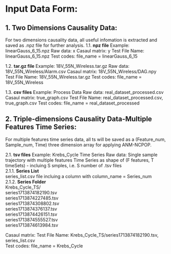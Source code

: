 # Input Data Form:
## 1. Two Dimensions Causality Data:

For two dimensions causality data, all useful infomation is extracted and saved as .npz file for further analysis.
1.1. **npz file**
Example: linearGauss_6_15.npz
Raw data: x
Casaul matrix: y
Test File Name: linearGauss_6_15.npz
Test codes: file_name = linearGauss_6_15

1.2. **tar.gz file**
Example: 18V_55N_Wireless.tar.gz
Raw data: 18V_55N_Wireless/Alarm.csv
Casaul matrix: 18V_55N_Wireless/DAG.npy
Test File Name: 18V_55N_Wireless.tar.gz
Test codes: file_name = 18V_55N_Wireless

1.3. **csv files**
Example: Process Data
Raw data: real_dataset_processed.csv
Casaul matrix: true_graph.csv
Test File Name: real_dataset_processed.csv, true_graph.csv
Test codes: file_name = real_dataset_processed

## 2. Triple-dimensions Causality Data-Multiple Features Time Series:

For multiple features time series data, all ts will be saved as a (Feature_num, Sample_num, Time) three dimension array for applying ANM-NCPOP.

2.1. **tsv files**
Example: Krebs_Cycle Time Series
Raw data:
          Single sample trajectory with multiple features Time Series as shape of (F features, T timeSets) - incluing S smples, i.e. S number of .tsv files<br>
          2.1.1. **Series List**<br>
          series_list.csv file incluing a column with column_name = Series_num<br>
          2.1.2. **Series Folder**<br>
          Krebs_Cycle_TS/<br>
          series1713874182190.tsv<br>
          series1713874227485.tsv<br>
          series1713874308802.tsv<br>
          series1713874376137.tsv<br>
          series1713874426151.tsv<br>
          series1713874555527.tsv<br>
          series1713874613984.tsv<br>

Casaul matrix:
Test File Name: Krebs_Cycle_TS/series1713874182190.tsv, series_list.csv <br>
Test codes: file_name = Krebs_Cycle
